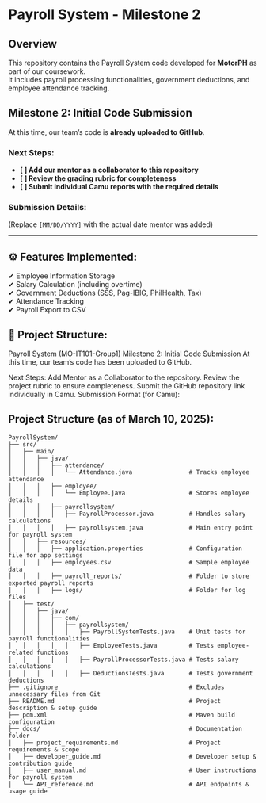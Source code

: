# Payroll System - Milestone 2   

## Overview  
This repository contains the Payroll System code developed for **MotorPH** as part of our coursework.  
It includes payroll processing functionalities, government deductions, and employee attendance tracking.  

## Milestone 2: Initial Code Submission  
At this time, our team’s code is **already uploaded to GitHub**.  

### **Next Steps:**  
- **[ ] Add our mentor as a collaborator to this repository**  
- **[ ] Review the grading rubric for completeness**  
- **[ ] Submit individual Camu reports with the required details**  

### **Submission Details:**  

(Replace `[MM/DD/YYYY]` with the actual date mentor was added)

---

## ⚙️ Features Implemented:

✔ Employee Information Storage  
✔ Salary Calculation (including overtime)  
✔ Government Deductions (SSS, Pag-IBIG, PhilHealth, Tax)  
✔ Attendance Tracking  
✔ Payroll Export to CSV  

## 📂 Project Structure:




Payroll System (MO-IT101-Group1)
Milestone 2: Initial Code Submission
At this time, our team’s code has been uploaded to GitHub.

Next Steps:
Add Mentor as a Collaborator to the repository.
Review the project rubric to ensure completeness.
Submit the GitHub repository link individually in Camu.
Submission Format (for Camu):

## Project Structure (as of March 10, 2025):

```
PayrollSystem/
├── src/
│   ├── main/
│   │   ├── java/
│   │   │   ├── attendance/
│   │   │   │   └── Attendance.java                # Tracks employee attendance
│   │   │   ├── employee/
│   │   │   │   └── Employee.java                  # Stores employee details
│   │   │   ├── payrollsystem/
│   │   │   │   ├── PayrollProcessor.java          # Handles salary calculations
│   │   │   │   ├── payrollsystem.java             # Main entry point for payroll system
│   │   ├── resources/
│   │   │   ├── application.properties             # Configuration file for app settings
│   │   │   ├── employees.csv                      # Sample employee data
│   │   │   ├── payroll_reports/                   # Folder to store exported payroll reports
│   │   │   ├── logs/                              # Folder for log files
│   ├── test/
│   │   ├── java/
│   │   │   ├── com/
│   │   │   │   ├── payrollsystem/
│   │   │   │   │   ├── PayrollSystemTests.java    # Unit tests for payroll functionalities
│   │   │   │   │   ├── EmployeeTests.java         # Tests employee-related functions
│   │   │   │   │   ├── PayrollProcessorTests.java # Tests salary calculations
│   │   │   │   │   ├── DeductionsTests.java       # Tests government deductions
├── .gitignore                                     # Excludes unnecessary files from Git
├── README.md                                      # Project description & setup guide
├── pom.xml                                        # Maven build configuration
├── docs/                                          # Documentation folder
│   ├── project_requirements.md                    # Project requirements & scope
│   ├── developer_guide.md                         # Developer setup & contribution guide
│   ├── user_manual.md                             # User instructions for payroll system
│   └── API_reference.md                           # API endpoints & usage guide
```
